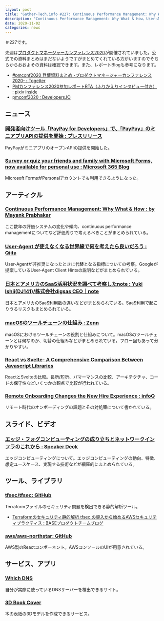 ```yaml
---
layout: post
title: "Gather-Tech.info #227: Continuous Performance Management: Why What & How、User-Agent が使えなくなる世界線で何を考えたら良いだろう、日本とアメリカのSaaS活用状況を調べて考察したnote など"
description: "Continuous Performance Management: Why What & How、User-Agent が使えなくなる世界線で何を考えたら良いだろう、日本とアメリカのSaaS活用状況を調べて考察したnote など"
date: 2020-11-02
categories: news
---
```


＃227です。

先週は[プロダクトマネージャーカンファレンス2020](https://2020.pmconf.jp/)が開催されていました。公式での資料まとめはまだないようですがまとめてくれている方がいますのでそちらからおおよその資料は確認できます。また、レポートBlogも参考になります。

- [#pmconf2020 登壇資料まとめ -プロダクトマネージャーカンファレンス 2020- : Togetter](https://togetter.com/li/1614357)
- [PMカンファレンス2020参加レポートRTA（ふりかえりインタビュー付き） : pixiv inside](https://inside.pixiv.blog/2020/10/27/191931)
- [pmconf2020 : Developers.IO](https://dev.classmethod.jp/tag/pmconf2020/)

## ニュース

### [開発者向けツール「PayPay for Developers」で、「PayPay」のミニアプリAPIの提供を開始 : プレスリリース](https://about.paypay.ne.jp/pr/20201026/01/)

PayPayがミニアプリのオープンAPIの提供を開始した。

### [Survey or quiz your friends and family with Microsoft Forms, now available for personal use : Microsoft 365 Blog](https://www.microsoft.com/en-us/microsoft-365/blog/2020/10/22/survey-or-quiz-your-friends-and-family-with-microsoft-forms-now-available-for-personal-use/)

Microsoft FormsがPersonalアカウントでも利用できるようになった。

## アーティクル

### [Continuous Performance Management: Why What & How : by Mayank Prabhakar](https://medium.com/swlh/continuous-performance-management-why-what-how-a8964c16f80)

ここ数年の評価システムの変化や傾向、continuous performance managementについてなど評価周りで考えるべきことがまとめられている。

### [User-Agent が使えなくなる世界線で何を考えたら良いだろう : Qiita](https://qiita.com/uruha/items/19a845d6259ef6d4ce25)

User-Agentが非推奨になったときに代替となる指標についての考察。Googleが提案しているUser-Agent Client Hintsの説明などがまとめられている。

### [日本とアメリカのSaaS活用状況を調べて考察したnote : Yuki Ishii(DJ141)/株式会社digsas CEO｜note](https://note.com/dj141/n/neb88d3846e74)

日本とアメリカのSaaS利用数の違いなどがまとめられている。SaaS利用で起こりうるリスクもまとめられている。

### [macOSのツールチェーンの仕組み : Zenn](https://zenn.dev/katei/articles/how-toolchain-works-macos)

macOSにおけるツールチェーンの役割と仕組みについて。macOSのツールチェーンとは何なのか、切替の仕組みなどがまとめられている。フロー図もあって分かりやすい。

### [React vs Svelte- A Comprehensive Comparison Between Javascript Libraries](https://www.simform.com/react-vs-svelte/)

ReactとSvelteの比較。長所/短所、パマーマンスの比較、アーキテクチャ、コードの保守性などいくつかの観点で比較が行われている。

### [Remote Onboarding Changes the New Hire Experience : infoQ](https://www.infoq.com/news/2020/10/remote-onboarding-different/)

リモート時代のオンボーディングの課題とその対処策について書かれている。

## スライド、ビデオ

### [エッジ・フォグコンピューティングの成り立ちとネットワークインフラのこれから : Speaker Deck](https://speakerdeck.com/kikuzo/etuzihuogukonpiyuteingufalsecheng-rili-titonetutowakuinhurafalsekorekara)

エッジコンピューティングについて。エッジコンピューティングの動向、特徴、想定ユースケース、実現する技術などが網羅的にまとめられている。

## ツール、ライブラリ

### [tfsec/tfsec: GitHub](https://github.com/tfsec/tfsec)

Terraformファイルのセキュリティ問題を検出できる静的解析ツール。

- [Terraformのセキュリティ静的解析 tfsec の導入から始めるAWSセキュリティプラクティス : BASEプロダクトチームブログ](https://devblog.thebase.in/entry/tfsec-aws)

### [aws/aws-northstar: GitHub](https://github.com/aws/aws-northstar)

AWS製のReactコンポーネント。AWSコンソールのUIが用意されている。

## サービス、アプリ

### [Which DNS](https://which.nameserve.rs/)

自分が実際に使っているDNSサーバーを検出できるサイト。

### [3D Book Cover](https://3dbook.xyz/)

本の表紙の3Dモデルを作成できるサービス。
